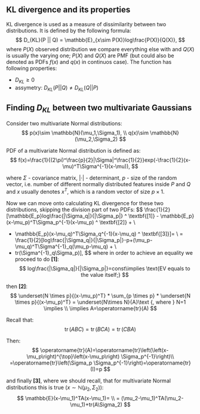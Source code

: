 ## KL divergence and its properties
KL divergence is used as a measure of dissimilarity between two distributions. It is defined by the following formula:
$$
D_{KL}(P || Q) = \mathbb{E}_{x\sim P(X)}log\frac{P(X)}{Q(X)},
$$
where $P(X)$ observed distribution we compare everything else with and $Q(X)$ is usually the varying one; $P(X)$ and $Q(X)$ are PMF (but could also be denoted as PDFs $f(x)$ and $q(x)$ in continuos case). The function has following properties:
* $D_{KL}\geq0$
* assymetry: $D_{KL}(P || Q) \neq D_{KL}(Q || P)$

## Finding $D_{KL}$ between two multivariate Gaussians
Consider two multivariate Normal distributions:
$$
p(x)\sim \mathbb{N}(\mu_1,\Sigma_1), \\
q(x)\sim \mathbb{N}(\mu_2,\Sigma_2)
$$

PDF of a multivariate Normal distribution is defined as:
$$
f(x)=\frac{1}{(2\pi)^\frac{p}{2}|\Sigma|^\frac{1}{2}}exp(-\frac{1}{2}(x-\mu)^T\Sigma^{-1}(x-\mu)),
$$

where $\Sigma$ - covariance matrix, $|\cdot|$ - determinant, $p$ - size of the random vector, i.e. number of different normally distributed features inside $P$ and $Q$ and $x$ usually denotes $x^T$, which is a random vector of size $p\times1$.

Now we can move onto calculating KL divergence for these two distributions, skipping the division part of two PDFs:
$$
\frac{1}{2}[\mathbb{E_p}log\frac{|\Sigma_q|}{|\Sigma_p|} ^ \textbf{[1]} - \mathbb{E_p}(x-\mu_p)^T\Sigma_p^{-1}(x-\mu_p) ^ \textbf{[2]} + \\
+ \mathbb{E_p}(x-\mu_q)^T\Sigma_q^{-1}(x-\mu_q) ^ \textbf{[3]}]= \\
= \frac{1}{2}[log\frac{|\Sigma_q|}{|\Sigma_p|}-p+(\mu_p-\mu_q)^T\Sigma^{-1}_q(\mu_p-\mu_q) + \\
+ tr(\Sigma^{-1}_q\Sigma_p)],
$$
where in order to achieve an equality we proceed to do $\textbf{[1]}:$
$$
log\frac{|\Sigma_q|}{|\Sigma_p|}=const\implies \text{EV equals to the value itself;}
$$

then $\textbf{[2]}:$
$$
\underset{N \times p}{(x-\mu_p)^T} * \sum_{p \times p} * \underset{N \times p}{(x-\mu_p)^T} = \underset{N\times N}{A}\text {, where } N=1 \implies \\
\implies A=\operatorname{tr}(A)
$$

Recall that:
$$
\operatorname{tr}(A B C)=\operatorname{tr}(B C A)=\operatorname{tr}(C B A)
$$

Then:
$$
\operatorname{tr}(A)=\operatorname{tr}\left(\left(x-\mu_p\right)^{\top}\left(x-\mu_p\right) \Sigma_p^{-1}\right)\\ =\operatorname{tr}\left(\Sigma_p \Sigma_p^{-1}\right)=\operatorname{tr}(I)=p  
$$

and finally $\textbf{[3]}$, where we should recall, that for multivariate Normal distributions this is true ($x\sim\mathbb{N}(\mu_2, \Sigma_2)$):
$$
\mathbb{E}(x-\mu_1)^TA(x-\mu_1)= \\
= (\mu_2-\mu_1)^TA(\mu_2-\mu_1)+tr(A\Sigma_2)
$$